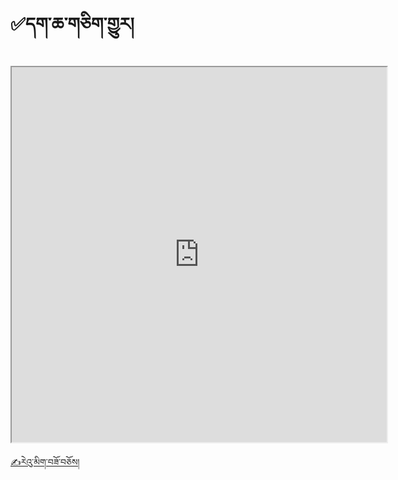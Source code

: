 # ✅དག་ཆ་གཅིག་གྱུར།

<iframe height="600" width="600" src="https://docs.google.com/spreadsheets/d/e/2PACX-1vR2n5VMidBr1xIIxr2yGskO1Y9VZ0wQmVLxJf1STKdAM1NzgaDJ8A-XBno81-N76asvzUoI5EyjvrQY/pubhtml?widget=true&amp;headers=false"></iframe>


[✍️རེའུ་མིག་བཟོ་བཅོས།](https://docs.google.com/spreadsheets/d/1Sn9IO9Gxj0swe7CdZPAsKx3ccBiDAtNHTvBDoMn7iqA/edit#gid=0)
